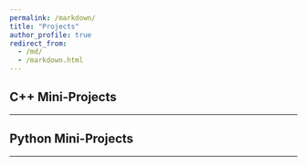 ```yaml
---
permalink: /markdown/
title: "Projects"
author_profile: true
redirect_from: 
  - /md/
  - /markdown.html
---
```



## C++ Mini-Projects

---



## Python Mini-Projects

---


